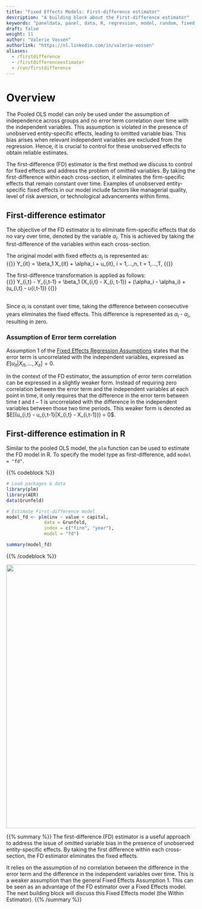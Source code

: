 ```yaml
---
title: "Fixed Effects Models: First-difference estimator"
description: "A building block about the First-difference estimator"
keywords: "paneldata, panel, data, R, regression, model, random, fixed, pooled, OLS, within, between, first-difference"
draft: false
weight: 11
author: "Valerie Vossen"
authorlink: "https://nl.linkedin.com/in/valerie-vossen"
aliases:
  - /firstdifference
  - /firstdifferenceestimator
  - /run/firstdifference
---
```


# Overview

The Pooled OLS model can only be used under the assumption of independence across groups and no error term correlation over time with the independent variables. This assumption is violated in the presence of unobserved entity-specific effects, leading to omitted variable bias. This bias arises when relevant independent variables are excluded from the regression. Hence, it is crucial to control for these unobserved effects to obtain reliable estimates.

The first-difference (FD) estimator is the first method we discuss to control for fixed effects and address the problem of omitted variables. By taking the first-difference within each cross-section, it eliminates the firm-specific effects that remain constant over time. Examples of unobserved entity-specific fixed effects in our model include factors like managerial quality, level of risk aversion, or technological advancements within firms. 

## First-difference estimator

The objective of the FD estimator is to eliminate firm-specific effects that do no vary over time, denoted by the variable $\alpha_{i}$. This is achieved by taking the first-difference of the variables within each cross-section.

The original model with fixed effects $\alpha_i$ is represented as: 
<br/>
{{<katex>}}
Y_{it} = \beta_1 X_{it} + \alpha_i + u_{it}, i = 1,...,n, t = 1,...,T,
{{</katex>}}
<br/>

The first-difference transformation is applied as follows:
<br/>
{{<katex>}}
Y_{i,t} - Y_{i,t-1} = \beta_1 (X_{i,t} - X_{i, t-1}) + (\alpha_i - \alpha_i) + (u_{i,t} - u{i,t-1})
{{</katex>}}  
<br/>

Since $\alpha_{i}$ is constant over time, taking the difference between consecutive years eliminates the fixed effects. This difference is represented as $\alpha_{i}$ - $\alpha_{i}$, resulting in zero. 

### Assumption of Error term correlation

Assumption 1 of the [Fixed Effects Regression Assumptions](/fixedeffectsassumptions) states that the error term is uncorrelated with the independent variables, expressed as $E[u_{it}|X_{i1},...,X_{it}] = 0$.

In the context of the FD estimator, the assumption of error term correlation can be expressed in a slightly weaker form. Instead of requiring zero correlation between the error term and the independent variables at each point in time, it only requires that the difference in the error term between time $t$ and $t-1$ is uncorrelated with the difference in the independent variables between those two time periods. This weaker form is denoted as $E[(u_{i,t} - u_{i,t-1}|X_{i,t} - X_{i,t-1}}) = 0$. 


## First-difference estimation in R

Similar to the pooled OLS model, the `plm` function can be used to estimate the FD model in R. To specify the model type as first-difference, add `model = "fd"`. 

{{% codeblock %}}
```R
# Load packages & data
library(plm)
library(AER) 
data(Grunfeld) 

# Estimate First-difference model
model_fd <- plm(inv ~ value + capital, 
              data = Grunfeld, 
              index = c("firm", "year"), 
              model = "fd")

summary(model_fd)
```
{{% /codeblock %}}

<p align = "center">
<img src = "../images/firstdifferencereg.png" width="700">
</p>

{{% summary %}}
The first-difference (FD) estimator is a useful approach to address the issue of omitted variable bias in the presence of unobserved entity-specific effects. By taking the first difference within each cross-section, the FD estimator eliminates the fixed effects. 

It relies on the assumption of no correlation between the difference in the error term and the difference in the independent variables over time. This is a weaker assumption than the general Fixed Effects Assumption 1. This can be seen as an advantage of the FD estimator over a Fixed Effects model. The next building block will discuss this Fixed Effects model (the Within Estimator).
{{% /summary %}}
